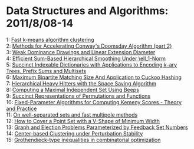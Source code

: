 # Data Structures and Algorithms: 2011/8/08-14  
1: [Fast k-means algorithm clustering](https://doi.org/10.48550/arXiv.1108.1351)  
2: [Methods for Accelerating Conway's Doomsday Algorithm (part 2)](https://doi.org/10.48550/arXiv.1010.0765)  
3: [Weak Dominance Drawings and Linear Extension Diameter](https://doi.org/10.48550/arXiv.1108.1439)  
4: [Efficient Sum-Based Hierarchical Smoothing Under \ell_1-Norm](https://doi.org/10.48550/arXiv.1108.1751)  
5: [Succinct Indexable Dictionaries with Applications to Encoding $k$-ary  Trees, Prefix Sums and Multisets](https://doi.org/10.48550/arXiv.0705.0552)  
6: [Maximum Bipartite Matching Size And Application to Cuckoo Hashing](https://doi.org/10.48550/arXiv.1007.1946)  
7: [Hierarchical Heavy Hitters with the Space Saving Algorithm](https://doi.org/10.48550/arXiv.1102.5540)  
8: [Computing a Maximal Independent Set Using Beeps](https://doi.org/10.48550/arXiv.1108.1926)  
9: [Succinct Representations of Permutations and Functions](https://doi.org/10.48550/arXiv.1108.1983)  
10: [Fixed-Parameter Algorithms for Computing Kemeny Scores - Theory and  Practice](https://doi.org/10.48550/arXiv.1001.4003)  
11: [On well-separated sets and fast multipole methods](https://doi.org/10.48550/arXiv.1006.2269)  
12: [How to Cover a Point Set with a V-Shape of Minimum Width](https://doi.org/10.48550/arXiv.1108.2063)  
13: [Graph and Election Problems Parameterized by Feedback Set Numbers](https://doi.org/10.48550/arXiv.1108.2191)  
14: [Center-based Clustering under Perturbation Stability](https://doi.org/10.48550/arXiv.1009.3594)  
15: [Grothendieck-type inequalities in combinatorial optimization](https://doi.org/10.48550/arXiv.1108.2464)  